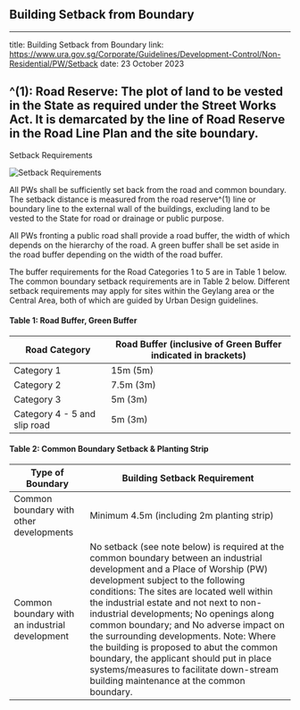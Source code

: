 
## Building Setback from Boundary
---
title: Building Setback from Boundary
link: https://www.ura.gov.sg/Corporate/Guidelines/Development-Control/Non-Residential/PW/Setback
date: 23 October 2023

^(1): Road Reserve: The plot of land to be vested in the State as required under the Street Works Act. It is demarcated by the line of Road Reserve in the Road Line Plan and the site boundary.
---

Setback Requirements

![Setback Requirements](https://www.ura.gov.sg/-/media/Corporate/Guidelines/Development-control/Others/PW02_Road_Buffer_Setbacks.jpg?h=100%25&w=100%25)

All PWs shall be sufficiently set back from the road and common boundary. The setback distance is measured from the road reserve^(1) line or boundary line to the external wall of the buildings, excluding land to be vested to the State for road or drainage or public purpose.

All PWs fronting a public road shall provide a road buffer, the width of which depends on the hierarchy of the road. A green buffer shall be set aside in the road buffer depending on the width of the road buffer.

The buffer requirements for the Road Categories 1 to 5 are in Table 1 below. The common boundary setback requirements are in Table 2 below. Different setback requirements may apply for sites within the Geylang area or the Central Area, both of which are guided by Urban Design guidelines.

#### Table 1: Road Buffer, Green Buffer

| Road Category                | Road Buffer (inclusive of Green Buffer indicated in brackets) |
| ---------------------------- | ------------------------------------------------------------- |
| Category 1                   | 15m (5m)                                                      |
| Category 2                   | 7.5m (3m)                                                     |
| Category 3                   | 5m (3m)                                                       |
| Category 4 - 5 and slip road | 5m (3m)                                                       |

#### Table 2: Common Boundary Setback & Planting Strip

| Type of Boundary                               | Building Setback Requirement                                                                                                                                                                                                                                                                                                                                                                                                                                                                                                                                             |
| ---------------------------------------------- | ------------------------------------------------------------------------------------------------------------------------------------------------------------------------------------------------------------------------------------------------------------------------------------------------------------------------------------------------------------------------------------------------------------------------------------------------------------------------------------------------------------------------------------------------------------------------ |
| Common boundary with other developments        | Minimum 4.5m (including 2m planting strip)                                                                                                                                                                                                                                                                                                                                                                                                                                                                                                                               |
| Common boundary with an industrial development | No setback (see note below) is required at the common boundary between an industrial development and a Place of Worship (PW) development subject to the following conditions: The sites are located well within the industrial estate and not next to non-industrial developments; No openings along common boundary; and No adverse impact on the surrounding developments. Note: Where the building is proposed to abut the common boundary, the applicant should put in place systems/measures to facilitate down-stream building maintenance at the common boundary. |

